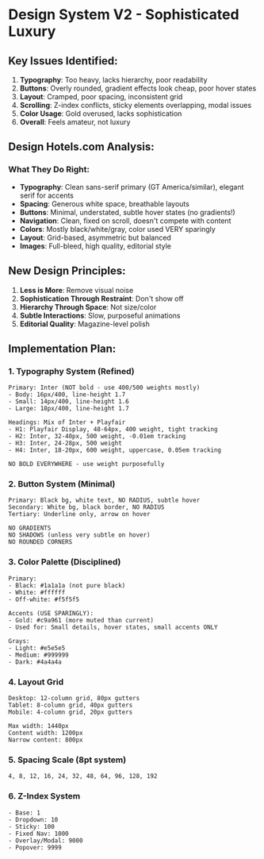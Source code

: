# Design System V2 - Sophisticated Luxury

## Key Issues Identified:
1. **Typography**: Too heavy, lacks hierarchy, poor readability
2. **Buttons**: Overly rounded, gradient effects look cheap, poor hover states
3. **Layout**: Cramped, poor spacing, inconsistent grid
4. **Scrolling**: Z-index conflicts, sticky elements overlapping, modal issues
5. **Color Usage**: Gold overused, lacks sophistication
6. **Overall**: Feels amateur, not luxury

## Design Hotels.com Analysis:
### What They Do Right:
- **Typography**: Clean sans-serif primary (GT America/similar), elegant serif for accents
- **Spacing**: Generous white space, breathable layouts
- **Buttons**: Minimal, understated, subtle hover states (no gradients!)
- **Navigation**: Clean, fixed on scroll, doesn't compete with content
- **Colors**: Mostly black/white/gray, color used VERY sparingly
- **Layout**: Grid-based, asymmetric but balanced
- **Images**: Full-bleed, high quality, editorial style

## New Design Principles:
1. **Less is More**: Remove visual noise
2. **Sophistication Through Restraint**: Don't show off
3. **Hierarchy Through Space**: Not size/color
4. **Subtle Interactions**: Slow, purposeful animations
5. **Editorial Quality**: Magazine-level polish

## Implementation Plan:

### 1. Typography System (Refined)
```
Primary: Inter (NOT bold - use 400/500 weights mostly)
- Body: 16px/400, line-height 1.7
- Small: 14px/400, line-height 1.6
- Large: 18px/400, line-height 1.7

Headings: Mix of Inter + Playfair
- H1: Playfair Display, 48-64px, 400 weight, tight tracking
- H2: Inter, 32-40px, 500 weight, -0.01em tracking
- H3: Inter, 24-28px, 500 weight
- H4: Inter, 18-20px, 600 weight, uppercase, 0.05em tracking

NO BOLD EVERYWHERE - use weight purposefully
```

### 2. Button System (Minimal)
```
Primary: Black bg, white text, NO RADIUS, subtle hover
Secondary: White bg, black border, NO RADIUS
Tertiary: Underline only, arrow on hover

NO GRADIENTS
NO SHADOWS (unless very subtle on hover)
NO ROUNDED CORNERS
```

### 3. Color Palette (Disciplined)
```
Primary: 
- Black: #1a1a1a (not pure black)
- White: #ffffff
- Off-white: #f5f5f5

Accents (USE SPARINGLY):
- Gold: #c9a961 (more muted than current)
- Used for: Small details, hover states, small accents ONLY

Grays:
- Light: #e5e5e5
- Medium: #999999
- Dark: #4a4a4a
```

### 4. Layout Grid
```
Desktop: 12-column grid, 80px gutters
Tablet: 8-column grid, 40px gutters
Mobile: 4-column grid, 20px gutters

Max width: 1440px
Content width: 1200px
Narrow content: 800px
```

### 5. Spacing Scale (8pt system)
```
4, 8, 12, 16, 24, 32, 48, 64, 96, 128, 192
```

### 6. Z-Index System
```
- Base: 1
- Dropdown: 10
- Sticky: 100
- Fixed Nav: 1000
- Overlay/Modal: 9000
- Popover: 9999
```

